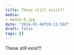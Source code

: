 ```yaml
---
title: These still exist?!
media:
- media-0.jpg
date: "2014-01-04T20:11:58Z"
draft: false
tags: []
---
```

These still exist?\!
